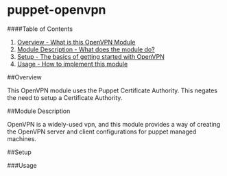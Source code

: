 puppet-openvpn
==============

####Table of Contents

1. [Overview - What is this OpenVPN Module](#overview)
2. [Module Description - What does the module do?](#module-description)
3. [Setup - The basics of getting started with OpenVPN ](#setup)
4. [Usage - How to implement this module](#usage)

##Overview

This OpenVPN module uses the Puppet Certificate Authority. This negates the need to setup a Certificate Authority.   

##Module Description


OpenVPN is a widely-used vpn, and this module provides a way of creating the OpenVPN server and client configurations for puppet managed machines. 

##Setup


###Usage 


